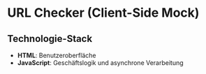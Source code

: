 # URL Checker (Client-Side Mock)
## Technologie-Stack
- **HTML**: Benutzeroberfläche
- **JavaScript**: Geschäftslogik und asynchrone Verarbeitung
